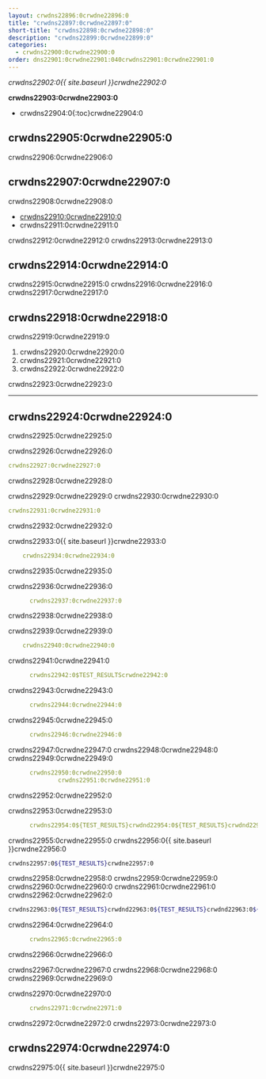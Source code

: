 ```yaml
---
layout: crwdns22896:0crwdne22896:0
title: "crwdns22897:0crwdne22897:0"
short-title: "crwdns22898:0crwdne22898:0"
description: "crwdns22899:0crwdne22899:0"
categories:
  - crwdns22900:0crwdne22900:0
order: dns22901:0crwdne22901:040crwdns22901:0crwdne22901:0
---
```

*crwdns22902:0{{ site.baseurl }}crwdne22902:0*

**crwdns22903:0crwdne22903:0**

- crwdns22904:0{:toc}crwdne22904:0

## crwdns22905:0crwdne22905:0

crwdns22906:0crwdne22906:0

## crwdns22907:0crwdne22907:0

crwdns22908:0crwdne22908:0

- <a href="crwdns22909:0crwdne22909:0" target="_blank">crwdns22910:0crwdne22910:0</a>
- crwdns22911:0crwdne22911:0

crwdns22912:0crwdne22912:0 crwdns22913:0crwdne22913:0

## crwdns22914:0crwdne22914:0

crwdns22915:0crwdne22915:0 crwdns22916:0crwdne22916:0 crwdns22917:0crwdne22917:0

## crwdns22918:0crwdne22918:0

crwdns22919:0crwdne22919:0

1. crwdns22920:0crwdne22920:0
2. crwdns22921:0crwdne22921:0
3. crwdns22922:0crwdne22922:0

crwdns22923:0crwdne22923:0

* * *

## crwdns22924:0crwdne22924:0

crwdns22925:0crwdne22925:0

crwdns22926:0crwdne22926:0

```yaml
crwdns22927:0crwdne22927:0
```

crwdns22928:0crwdne22928:0

crwdns22929:0crwdne22929:0 crwdns22930:0crwdne22930:0

```yaml
crwdns22931:0crwdne22931:0
```

crwdns22932:0crwdne22932:0

crwdns22933:0{{ site.baseurl }}crwdne22933:0

```yaml
    crwdns22934:0crwdne22934:0
```

crwdns22935:0crwdne22935:0

crwdns22936:0crwdne22936:0

```yaml
      crwdns22937:0crwdne22937:0
```

crwdns22938:0crwdne22938:0

crwdns22939:0crwdne22939:0

```yaml
    crwdns22940:0crwdne22940:0
```

crwdns22941:0crwdne22941:0

```yaml
      crwdns22942:0$TEST_RESULTScrwdne22942:0
```

crwdns22943:0crwdne22943:0

```yaml
      crwdns22944:0crwdne22944:0
```

crwdns22945:0crwdne22945:0

```yaml
      crwdns22946:0crwdne22946:0
```

crwdns22947:0crwdne22947:0 crwdns22948:0crwdne22948:0 crwdns22949:0crwdne22949:0

```yaml
      crwdns22950:0crwdne22950:0
              crwdns22951:0crwdne22951:0
```

crwdns22952:0crwdne22952:0

crwdns22953:0crwdne22953:0

```yaml
      crwdns22954:0${TEST_RESULTS}crwdnd22954:0${TEST_RESULTS}crwdnd22954:0${TEST_RESULTS}crwdne22954:0
```

crwdns22955:0crwdne22955:0 crwdns22956:0{{ site.baseurl }}crwdne22956:0

```bash
crwdns22957:0${TEST_RESULTS}crwdne22957:0
```

crwdns22958:0crwdne22958:0 crwdns22959:0crwdne22959:0 crwdns22960:0crwdne22960:0 crwdns22961:0crwdne22961:0 crwdns22962:0crwdne22962:0

```bash
crwdns22963:0${TEST_RESULTS}crwdnd22963:0${TEST_RESULTS}crwdnd22963:0${TEST_RESULTS}crwdne22963:0
```

crwdns22964:0crwdne22964:0

```yaml
      crwdns22965:0crwdne22965:0
```

crwdns22966:0crwdne22966:0

crwdns22967:0crwdne22967:0 crwdns22968:0crwdne22968:0 crwdns22969:0crwdne22969:0

crwdns22970:0crwdne22970:0

```yaml
      crwdns22971:0crwdne22971:0
```

crwdns22972:0crwdne22972:0 crwdns22973:0crwdne22973:0

## crwdns22974:0crwdne22974:0

crwdns22975:0{{ site.baseurl }}crwdne22975:0